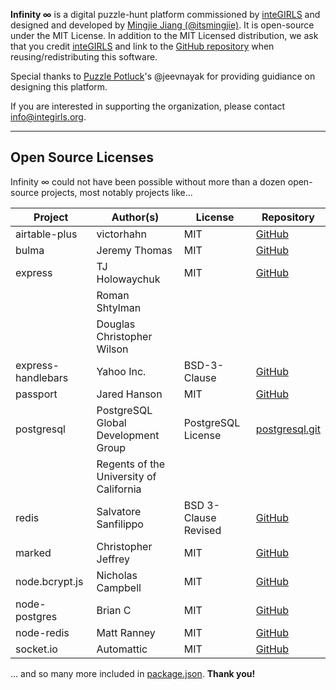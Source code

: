 **Infinity ∞** is a digital puzzle-hunt platform commissioned by [inteGIRLS](https://integirls.org) and designed and developed by [Mingjie Jiang (@itsmingjie)](https://github.com/itsmingjie). It is open-source under the MIT License. In addition to the MIT Licensed distribution, we ask that you credit [inteGIRLS](https://integirls.org) and link to the [GitHub repository](https://github.com/itsmingjie/infinity) when reusing/redistributing this software.

Special thanks to [Puzzle Potluck](https://puzzlepotluck.com/)'s @jeevnayak for providing guidiance on designing this platform.

If you are interested in supporting the organization, please contact info@integirls.org.

---

## Open Source Licenses

Infinity ∞ could not have been possible without more than a dozen open-source projects, most notably projects like...

| Project            | Author(s)                               | License              | Repository                                                                      |
| ------------------ | --------------------------------------- | -------------------- | ------------------------------------------------------------------------------- |
| airtable-plus      | victorhahn                              | MIT                  | [GitHub](https://github.com/victorhahn/airtable-plus)                           |
| bulma              | Jeremy Thomas                           | MIT                  | [GitHub](https://github.com/jgthms/bulma)                                       |
| express            | TJ Holowaychuk                          | MIT                  | [GitHub](https://github.com/expressjs/express)                                  |
|                    | Roman Shtylman                          |                      |                                                                                 |
|                    | Douglas Christopher Wilson              |                      |                                                                                 |
| express-handlebars | Yahoo Inc.                              | BSD-3-Clause         | [GitHub](https://github.com/express-handlebars/express-handlebars)              |
| passport           | Jared Hanson                            | MIT                  | [GitHub](https://github.com/jaredhanson/passport)                               |
| postgresql         | PostgreSQL Global Development Group     | PostgreSQL License   | [postgresql.git](https://git.postgresql.org/gitweb/?p=postgresql.git;a=summary) |
|                    | Regents of the University of California |                      |                                                                                 |
| redis              | Salvatore Sanfilippo                    | BSD 3-Clause Revised | [GitHub](https://github.com/redis/redis)                                        |
| marked             | Christopher Jeffrey                     | MIT                  | [GitHub](https://github.com/markedjs/marked)                                    |
| node.bcrypt.js     | Nicholas Campbell                       | MIT                  | [GitHub](https://github.com/kelektiv/node.bcrypt.js)                            |
| node-postgres      | Brian C                                 | MIT                  | [GitHub](https://github.com/brianc/node-postgres)                               |
| node-redis         | Matt Ranney                             | MIT                  | [GitHub](https://github.com/NodeRedis/node-redis)                               |
| socket.io          | Automattic                              | MIT                  | [GitHub](https://github.com/socketio/socket.io)                                 |

... and so many more included in [package.json](https://github.com/itsmingjie/infinity/blob/main/package.json). **Thank you!**

